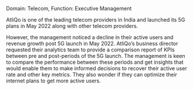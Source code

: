 Domain:  Telecom,   Function: Executive Management

AtliQo is one of the leading telecom providers in India and launched its 5G plans in May 2022 along with other telecom providers.

However, the management noticed a decline in their active users and revenue growth post 5G launch in May 2022.
AtliQo’s business director requested their analytics team to provide a comparison report of KPIs between pre and post-periods 
of the 5G launch. The management is keen to compare the performance between these periods and get insights that would enable 
them to make informed decisions to recover their active user rate and other key metrics. They also wonder if they can optimize their
internet plans to get more active users.

